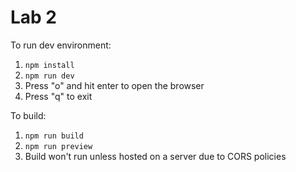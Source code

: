 # Lab 2

To run dev environment:

1. `npm install`
2. `npm run dev`
3. Press "o" and hit enter to open the browser
4. Press "q" to exit

To build:

1. `npm run build`
2. `npm run preview`
3. Build won't run unless hosted on a server due to CORS policies
